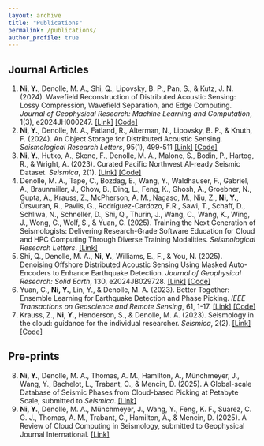 ```yaml
---
layout: archive
title: "Publications"
permalink: /publications/
author_profile: true
---
```


## Journal Articles
1. **Ni, Y.**, Denolle, M. A., Shi, Q., Lipovsky, B. P., Pan, S., & Kutz, J. N. (2024). Wavefield Reconstruction of Distributed Acoustic Sensing: Lossy Compression, Wavefield Separation, and Edge Computing. *Journal of Geophysical Research: Machine Learning and Computation*, 1(3), e2024JH000247. [[Link]](https://doi.org/10.1029/2024JH000247) [[Code]](https://github.com/niyiyu/DAS-reconstruction)
2. **Ni, Y.**, Denolle, M. A., Fatland, R., Alterman, N., Lipovsky, B. P., & Knuth, F. (2024). An Object Storage for Distributed Acoustic Sensing. *Seismological Research Letters*, 95(1), 499-511 [[Link]](https://doi.org/10.1785/0220230172) [[Code]](https://github.com/niyiyu/dasstore)
3. **Ni, Y.**, Hutko, A., Skene, F., Denolle, M. A., Malone, S., Bodin, P., Hartog, R., & Wright, A. (2023). Curated Pacific Northwest AI-ready Seismic Dataset. *Seismica*, 2(1). [[Link]](https://doi.org/10.26443/seismica.v2i1.368) [[Code]](https://github.com/niyiyu/PNW-ML)
4. Denolle, M. A., Tape, C., Bozdag, E., Wang, Y., Waldhauser, F., Gabriel, A., Braunmiller, J., Chow, B., Ding, L., Feng, K., Ghosh, A., Groebner, N., Gupta, A., Krauss, Z., McPherson, A. M., Nagaso, M., Niu, Z., **Ni, Y.**, Örsvuran, R., Pavlis, G., Rodríguez-Cardozo, F.R., Sawi, T., Schaff, D., Schliwa, N., Schneller, D., Shi, Q., Thurin, J., Wang, C., Wang, K., Wing, J., Wong, C., Wolf, S., & Yuan, C. (2025). Training the Next Generation of Seismologists: Delivering Research-Grade Software Education for Cloud and HPC Computing Through Diverse Training Modalities. *Seismological Research Letters*. [[Link]](https://doi.org/10.1785/0220240413)
5. Shi, Q., Denolle, M. A., **Ni, Y.**, Williams, E., F., & You, N. (2025). Denoising Offshore Distributed Acoustic Sensing Using Masked Auto-Encoders to Enhance Earthquake Detection. *Journal of Geophysical Research: Solid Earth*, 130, e2024JB029728. [[Link]](https://doi.org/10.1029/2024JB029728) [[Code]](https://github.com/Denolle-Lab/Shi_etal_2023_denoiseDAS)
6. Yuan, C., **Ni, Y.**, Lin, Y., & Denolle, M. A. (2023). Better Together: Ensemble Learning for Earthquake Detection and Phase Picking. *IEEE Transactions on Geoscience and Remote Sensing*, 61, 1-17. [[Link]](https://doi.org/10.1109/TGRS.2023.3320148) [[Code]](https://github.com/congcy/ELEP)
7. Krauss, Z., **Ni, Y.**, Henderson, S., & Denolle, M. A. (2023). Seismology in the cloud: guidance for the individual researcher. *Seismica*, 2(2). [[Link]](https://doi.org/10.26443/seismica.v2i2.979) [[Code]](https://github.com/Denolle-Lab/seismicloud)

## Pre-prints
8. **Ni, Y.**, Denolle, M. A., Thomas, A. M., Hamilton, A., Münchmeyer, J., Wang, Y., Bachelot, L., Trabant, C., & Mencin, D. (2025). A Global-scale Database of Seismic Phases from Cloud-based Picking at Petabyte Scale, submitted to *Seismica*. [[Link]](https://doi.org/10.48550/arXiv.2505.18874)
9. **Ni, Y.**, Denolle, M. A., Münchmeyer, J., Wang, Y., Feng, K. F., Suarez, C. G. J., Thomas, A. M., Trabant, C., Hamilton, A., & Mencin, D. (2025). A Review of Cloud Computing in Seismology, submitted to Geophysical Journal International. [[Link]](https://doi.org/10.48550/arXiv.2506.11307)